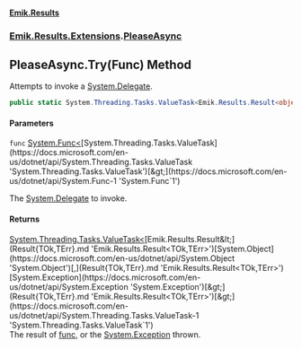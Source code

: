 #### [Emik.Results](index.md 'index')
### [Emik.Results.Extensions](Emik.Results.Extensions.md 'Emik.Results.Extensions').[PleaseAsync](PleaseAsync.md 'Emik.Results.Extensions.PleaseAsync')

## PleaseAsync.Try(Func<ValueTask>) Method

Attempts to invoke a [System.Delegate](https://docs.microsoft.com/en-us/dotnet/api/System.Delegate 'System.Delegate').

```csharp
public static System.Threading.Tasks.ValueTask<Emik.Results.Result<object?,System.Exception>> Try(System.Func<System.Threading.Tasks.ValueTask> func);
```
#### Parameters

<a name='Emik.Results.Extensions.PleaseAsync.Try(System.Func_System.Threading.Tasks.ValueTask_).func'></a>

`func` [System.Func&lt;](https://docs.microsoft.com/en-us/dotnet/api/System.Func-1 'System.Func`1')[System.Threading.Tasks.ValueTask](https://docs.microsoft.com/en-us/dotnet/api/System.Threading.Tasks.ValueTask 'System.Threading.Tasks.ValueTask')[&gt;](https://docs.microsoft.com/en-us/dotnet/api/System.Func-1 'System.Func`1')

The [System.Delegate](https://docs.microsoft.com/en-us/dotnet/api/System.Delegate 'System.Delegate') to invoke.

#### Returns
[System.Threading.Tasks.ValueTask&lt;](https://docs.microsoft.com/en-us/dotnet/api/System.Threading.Tasks.ValueTask-1 'System.Threading.Tasks.ValueTask`1')[Emik.Results.Result&lt;](Result{TOk,TErr}.md 'Emik.Results.Result<TOk,TErr>')[System.Object](https://docs.microsoft.com/en-us/dotnet/api/System.Object 'System.Object')[,](Result{TOk,TErr}.md 'Emik.Results.Result<TOk,TErr>')[System.Exception](https://docs.microsoft.com/en-us/dotnet/api/System.Exception 'System.Exception')[&gt;](Result{TOk,TErr}.md 'Emik.Results.Result<TOk,TErr>')[&gt;](https://docs.microsoft.com/en-us/dotnet/api/System.Threading.Tasks.ValueTask-1 'System.Threading.Tasks.ValueTask`1')  
The result of [func](PleaseAsync.Try(Func{ValueTask}).md#Emik.Results.Extensions.PleaseAsync.Try(System.Func_System.Threading.Tasks.ValueTask_).func 'Emik.Results.Extensions.PleaseAsync.Try(System.Func<System.Threading.Tasks.ValueTask>).func'), or the [System.Exception](https://docs.microsoft.com/en-us/dotnet/api/System.Exception 'System.Exception') thrown.